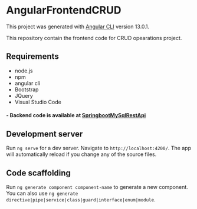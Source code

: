# AngularFrontendCRUD

This project was generated with [Angular CLI](https://github.com/angular/angular-cli) version 13.0.1.

This repository contain the frontend code for CRUD opearations project. 

## Requirements
- node.js
- npm
- angular cli
- Bootstrap
- JQuery
- Visual Studio Code

#### - Backend code is available at [SpringbootMySqlRestApi](https://github.com/NishanthKaparthi/SpringbootMySqlRestApi)

## Development server

Run `ng serve` for a dev server. Navigate to `http://localhost:4200/`. The app will automatically reload if you change any of the source files.

## Code scaffolding

Run `ng generate component component-name` to generate a new component. You can also use `ng generate directive|pipe|service|class|guard|interface|enum|module`.








